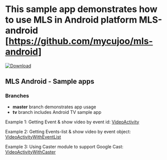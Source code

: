 

# This sample app demonstrates how to use MLS in Android platform MLS-android [https://github.com/mycujoo/mls-android]

[ ![Download](https://api.bintray.com/packages/mycujoo/mls/tv.mycujoo.mls/images/download.svg) ](https://bintray.com/mycujoo/mls/tv.mycujoo.mls/_latestVersion)

## MLS Android - Sample apps
### Branches
* **master** branch demonstrates app usage
* **tv** branch includes Android TV sample app

Example 1: Getting Event & show video by event id: 
[VideoActivity](app/src/main/java/tv/mycujoo/mlssampleapp/VideoActivity.kt)

Example 2: Getting Events-list & show video by event object: 
[VideoActivityWithEventList](app/src/main/java/tv/mycujoo/mlssampleapp/VideoActivity.kt)

Example 3: Using Caster module to support Google Cast: 
[VideoActivityWithCaster](https://github.com/mycujoo/mls-android-sample-app/blob/master/app/src/main/java/tv/mycujoo/mlssampleapp/VideoActivityWithCaster.kt)